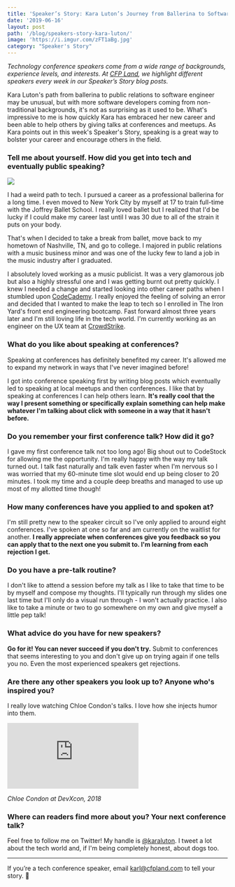 ```yaml
---
title: 'Speaker’s Story: Kara Luton’s Journey from Ballerina to Software Engineer to Conference Speaker'
date: '2019-06-16'
layout: post
path: '/blog/speakers-story-kara-luton/'
image: 'https://i.imgur.com/zFT1aBg.jpg'
category: "Speaker's Story"
---
```


_Technology conference speakers come from a wide range of backgrounds,
experience levels, and interests. At [CFP Land](https://www.cfpland.com/), we
highlight different speakers every week in our Speaker’s Story blog posts._

Kara Luton's path from ballerina to public relations to software engineer may be unusual, but with more software developers coming from non-traditional backgrounds, it's not as surprising as it used to be. What's impressive to me is how quickly Kara has embraced her new career and been able to help others by giving talks at conferences and meetups. As Kara points out in this week's Speaker's Story, speaking is a great way to bolster your career and encourage others in the field.

<!--more-->

### Tell me about yourself. How did you get into tech and eventually public speaking?

<img src="https://i.imgur.com/zFT1aBg.jpg" class="right" />

I had a weird path to tech. I pursued a career as a professional ballerina for a long time. I even moved to New York City by myself at 17 to train full-time with the Joffrey Ballet School. I really loved ballet but I realized that I'd be lucky if I could make my career last until I was 30 due to all of the strain it puts on your body.

That's when I decided to take a break from ballet, move back to my hometown of Nashville, TN, and go to college. I majored in public relations with a music business minor and was one of the lucky few to land a job in the music industry after I graduated.

I absolutely loved working as a music publicist. It was a very glamorous job but also a highly stressful one and I was getting burnt out pretty quickly. I knew I needed a change and started looking into other career paths when I stumbled upon [CodeCademy](https://www.codecademy.com/). I really enjoyed the feeling of solving an error and decided that I wanted to make the leap to tech so I enrolled in The Iron Yard's front end engineering bootcamp. Fast forward almost three years later and I'm still loving life in the tech world. I'm currently working as an engineer on the UX team at [CrowdStrike](https://www.crowdstrike.com/).

### What do you like about speaking at conferences?

Speaking at conferences has definitely benefited my career. It's allowed me to expand my network in ways that I've never imagined before!

I got into conference speaking first by writing blog posts which eventually led to speaking at local meetups and then conferences. I like that by speaking at conferences I can help others learn. **It's really cool that the way I present something or specifically explain something can help make whatever I'm talking about click with someone in a way that it hasn't before.**

### Do you remember your first conference talk? How did it go?

I gave my first conference talk not too long ago! Big shout out to CodeStock for allowing me the opportunity. I'm really happy with the way my talk turned out. I talk fast naturally and talk even faster when I'm nervous so I was worried that my 60-minute time slot would end up being closer to 20 minutes. I took my time and a couple deep breaths and managed to use up most of my allotted time though!

### How many conferences have you applied to and spoken at?

I'm still pretty new to the speaker circuit so I've only applied to around eight conferences. I've spoken at one so far and am currently on the waitlist for another. **I really appreciate when conferences give you feedback so you can apply that to the next one you submit to. I'm learning from each rejection I get.**

### Do you have a pre-talk routine?

I don't like to attend a session before my talk as I like to take that time to be by myself and compose my thoughts. I'll typically run through my slides one last time but I'll only do a visual run through - I won't actually practice. I also like to take a minute or two to go somewhere on my own and give myself a little pep talk!

### What advice do you have for new speakers?

**Go for it! You can never succeed if you don't try.** Submit to conferences that seems interesting to you and don't give up on trying again if one tells you no. Even the most experienced speakers get rejections.

### Are there any other speakers you look up to? Anyone who's inspired you?

I really love watching Chloe Condon's talks. I love how she injects humor into them.

<div class='embed-container'><iframe src='https://www.youtube.com/embed/2n3GHyWTaM8' frameborder='0' allowfullscreen></iframe></div>

_Chloe Condon at DevXcon, 2018_

### Where can readers find more about you? Your next conference talk?

Feel free to follow me on Twitter! My handle is [@karaluton](https://twitter.com/karaluton). I tweet a lot about the tech world and, if I'm being completely honest, about dogs too.

---

If you’re a tech conference speaker, email [karl@cfpland.com](mailto:karl@cfpland.com) to tell your story. 💌
